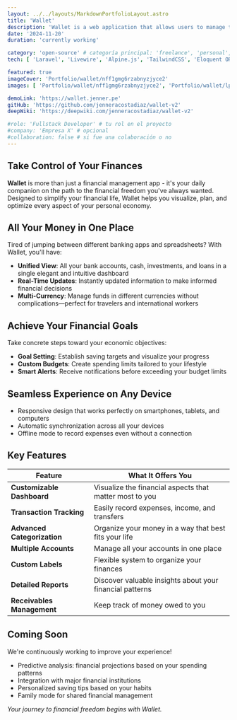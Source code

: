 ```yaml
---
layout: ../../layouts/MarkdownPortfolioLayout.astro
title: 'Wallet'
description: 'Wallet is a web application that allows users to manage their personal finances, track expenses and income, and get out of debt through its comprehensive financial management system. It serves as a simple and easy-to-use tool that helps users take control of their money and achieve their financial goals by providing capabilities for transaction recording, categorization, account management, and financial reporting.'
date: '2024-11-20'
duration: 'currently working'

category: 'open-source' # categoría principal: 'freelance', 'personal', 'colaboración', 'open-source'
tech: [ 'Laravel', 'Livewire', 'Alpine.js', 'TailwindCSS', 'Eloquent ORM', 'MySQL', 'Jetstream' ]

featured: true
imageCover: 'Portfolio/wallet/nff1gmg6rzabnyzjyce2'
images: [ 'Portfolio/wallet/nff1gmg6rzabnyzjyce2', 'Portfolio/wallet/lpsvtskca5pumbhxwoks', 'Portfolio/wallet/frt35oeq9xumj4wvygfv', 'Portfolio/wallet/bv7xxxa9m8j0sttpwlzc', 'Portfolio/wallet/nn8x0dfalyqwyos0sosg' ]

demoLink: 'https://wallet.jenner.pe'
gitHub: 'https://github.com/jenneracostadiaz/wallet-v2'
deepWiki: 'https://deepwiki.com/jenneracostadiaz/wallet-v2'

#role: 'Fullstack Developer' # tu rol en el proyecto
#company: 'Empresa X' # opcional
#collaboration: false # si fue una colaboración o no
---
```


## Take Control of Your Finances

**Wallet** is more than just a financial management app - it's your daily companion on the path to the financial freedom
you've always wanted. Designed to simplify your financial life, Wallet helps you visualize, plan, and optimize every
aspect of your personal economy.

## All Your Money in One Place

Tired of jumping between different banking apps and spreadsheets? With Wallet, you'll have:

- **Unified View**: All your bank accounts, cash, investments, and loans in a single elegant and intuitive dashboard
- **Real-Time Updates**: Instantly updated information to make informed financial decisions
- **Multi-Currency**: Manage funds in different currencies without complications—perfect for travelers and
  international workers

## Achieve Your Financial Goals

Take concrete steps toward your economic objectives:

- **Goal Setting**: Establish saving targets and visualize your progress
- **Custom Budgets**: Create spending limits tailored to your lifestyle
- **Smart Alerts**: Receive notifications before exceeding your budget limits

## Seamless Experience on Any Device

- Responsive design that works perfectly on smartphones, tablets, and computers
- Automatic synchronization across all your devices
- Offline mode to record expenses even without a connection

## Key Features

| Feature                     | What It Offers You                                       |
|-----------------------------|----------------------------------------------------------|
| **Customizable Dashboard**  | Visualize the financial aspects that matter most to you  |
| **Transaction Tracking**    | Easily record expenses, income, and transfers            |
| **Advanced Categorization** | Organize your money in a way that best fits your life    |
| **Multiple Accounts**       | Manage all your accounts in one place                    |
| **Custom Labels**           | Flexible system to organize your finances                |
| **Detailed Reports**        | Discover valuable insights about your financial patterns |
| **Receivables Management**  | Keep track of money owed to you                          |

## Coming Soon

We're continuously working to improve your experience!

- Predictive analysis: financial projections based on your spending patterns
- Integration with major financial institutions
- Personalized saving tips based on your habits
- Family mode for shared financial management

*Your journey to financial freedom begins with Wallet.*
